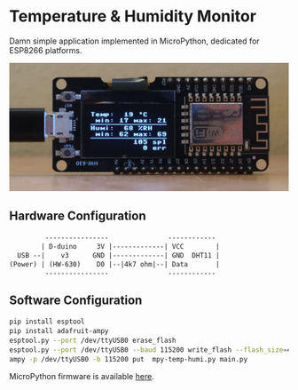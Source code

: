 # Temperature & Humidity Monitor

Damn simple application implemented in MicroPython, dedicated for ESP8266 platforms.

![](display.jpg)

## Hardware Configuration

```
         ----------------               ------------
        | D-duino     3V |-------------| VCC        |
  USB --|    v3      GND |-------------| GND  DHT11 |
(Power) | (HW-630)    D0 |--|4k7 ohm|--| Data       |
         ----------------               ------------
```

## Software Configuration

```sh
pip install esptool
pip install adafruit-ampy
esptool.py --port /dev/ttyUSB0 erase_flash
esptool.py --port /dev/ttyUSB0 --baud 115200 write_flash --flash_size=4MB -fm dio 0 ESP8266_GENERIC-20231005-v1.21.0.bin
ampy -p /dev/ttyUSB0 -b 115200 put  mpy-temp-humi.py main.py
```

MicroPython firmware is available [here](https://micropython.org/download/ESP8266_GENERIC/).


